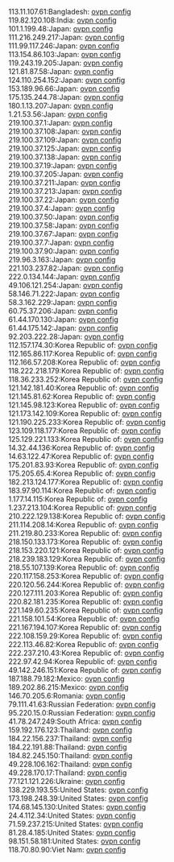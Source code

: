 113.11.107.61:Bangladesh: [ovpn config](vpn/113_11_107_61.ovpn)  
119.82.120.108:India: [ovpn config](vpn/119_82_120_108.ovpn)  
101.1.199.48:Japan: [ovpn config](vpn/101_1_199_48.ovpn)  
111.216.249.217:Japan: [ovpn config](vpn/111_216_249_217.ovpn)  
111.99.117.246:Japan: [ovpn config](vpn/111_99_117_246.ovpn)  
113.154.86.103:Japan: [ovpn config](vpn/113_154_86_103.ovpn)  
119.243.19.205:Japan: [ovpn config](vpn/119_243_19_205.ovpn)  
121.81.87.58:Japan: [ovpn config](vpn/121_81_87_58.ovpn)  
124.110.254.152:Japan: [ovpn config](vpn/124_110_254_152.ovpn)  
153.189.96.66:Japan: [ovpn config](vpn/153_189_96_66.ovpn)  
175.135.244.78:Japan: [ovpn config](vpn/175_135_244_78.ovpn)  
180.1.13.207:Japan: [ovpn config](vpn/180_1_13_207.ovpn)  
1.21.53.56:Japan: [ovpn config](vpn/1_21_53_56.ovpn)  
219.100.37.1:Japan: [ovpn config](vpn/219_100_37_1.ovpn)  
219.100.37.108:Japan: [ovpn config](vpn/219_100_37_108.ovpn)  
219.100.37.109:Japan: [ovpn config](vpn/219_100_37_109.ovpn)  
219.100.37.125:Japan: [ovpn config](vpn/219_100_37_125.ovpn)  
219.100.37.138:Japan: [ovpn config](vpn/219_100_37_138.ovpn)  
219.100.37.19:Japan: [ovpn config](vpn/219_100_37_19.ovpn)  
219.100.37.205:Japan: [ovpn config](vpn/219_100_37_205.ovpn)  
219.100.37.211:Japan: [ovpn config](vpn/219_100_37_211.ovpn)  
219.100.37.213:Japan: [ovpn config](vpn/219_100_37_213.ovpn)  
219.100.37.22:Japan: [ovpn config](vpn/219_100_37_22.ovpn)  
219.100.37.4:Japan: [ovpn config](vpn/219_100_37_4.ovpn)  
219.100.37.50:Japan: [ovpn config](vpn/219_100_37_50.ovpn)  
219.100.37.58:Japan: [ovpn config](vpn/219_100_37_58.ovpn)  
219.100.37.67:Japan: [ovpn config](vpn/219_100_37_67.ovpn)  
219.100.37.7:Japan: [ovpn config](vpn/219_100_37_7.ovpn)  
219.100.37.90:Japan: [ovpn config](vpn/219_100_37_90.ovpn)  
219.96.3.163:Japan: [ovpn config](vpn/219_96_3_163.ovpn)  
221.103.237.82:Japan: [ovpn config](vpn/221_103_237_82.ovpn)  
222.0.134.144:Japan: [ovpn config](vpn/222_0_134_144.ovpn)  
49.106.121.254:Japan: [ovpn config](vpn/49_106_121_254.ovpn)  
58.146.71.222:Japan: [ovpn config](vpn/58_146_71_222.ovpn)  
58.3.162.229:Japan: [ovpn config](vpn/58_3_162_229.ovpn)  
60.75.37.206:Japan: [ovpn config](vpn/60_75_37_206.ovpn)  
61.44.170.130:Japan: [ovpn config](vpn/61_44_170_130.ovpn)  
61.44.175.142:Japan: [ovpn config](vpn/61_44_175_142.ovpn)  
92.203.222.28:Japan: [ovpn config](vpn/92_203_222_28.ovpn)  
112.157.174.30:Korea Republic of: [ovpn config](vpn/112_157_174_30.ovpn)  
112.165.86.117:Korea Republic of: [ovpn config](vpn/112_165_86_117.ovpn)  
112.166.57.208:Korea Republic of: [ovpn config](vpn/112_166_57_208.ovpn)  
118.222.218.179:Korea Republic of: [ovpn config](vpn/118_222_218_179.ovpn)  
118.36.233.252:Korea Republic of: [ovpn config](vpn/118_36_233_252.ovpn)  
121.142.181.40:Korea Republic of: [ovpn config](vpn/121_142_181_40.ovpn)  
121.145.81.62:Korea Republic of: [ovpn config](vpn/121_145_81_62.ovpn)  
121.145.98.123:Korea Republic of: [ovpn config](vpn/121_145_98_123.ovpn)  
121.173.142.109:Korea Republic of: [ovpn config](vpn/121_173_142_109.ovpn)  
121.190.225.233:Korea Republic of: [ovpn config](vpn/121_190_225_233.ovpn)  
123.109.118.177:Korea Republic of: [ovpn config](vpn/123_109_118_177.ovpn)  
125.129.221.133:Korea Republic of: [ovpn config](vpn/125_129_221_133.ovpn)  
14.32.44.136:Korea Republic of: [ovpn config](vpn/14_32_44_136.ovpn)  
14.63.122.47:Korea Republic of: [ovpn config](vpn/14_63_122_47.ovpn)  
175.201.83.93:Korea Republic of: [ovpn config](vpn/175_201_83_93.ovpn)  
175.205.65.4:Korea Republic of: [ovpn config](vpn/175_205_65_4.ovpn)  
182.213.124.177:Korea Republic of: [ovpn config](vpn/182_213_124_177.ovpn)  
183.97.90.114:Korea Republic of: [ovpn config](vpn/183_97_90_114.ovpn)  
1.177.14.115:Korea Republic of: [ovpn config](vpn/1_177_14_115.ovpn)  
1.237.213.104:Korea Republic of: [ovpn config](vpn/1_237_213_104.ovpn)  
210.222.129.138:Korea Republic of: [ovpn config](vpn/210_222_129_138.ovpn)  
211.114.208.14:Korea Republic of: [ovpn config](vpn/211_114_208_14.ovpn)  
211.219.80.233:Korea Republic of: [ovpn config](vpn/211_219_80_233.ovpn)  
218.150.133.173:Korea Republic of: [ovpn config](vpn/218_150_133_173.ovpn)  
218.153.220.121:Korea Republic of: [ovpn config](vpn/218_153_220_121.ovpn)  
218.239.183.129:Korea Republic of: [ovpn config](vpn/218_239_183_129.ovpn)  
218.55.107.139:Korea Republic of: [ovpn config](vpn/218_55_107_139.ovpn)  
220.117.158.253:Korea Republic of: [ovpn config](vpn/220_117_158_253.ovpn)  
220.120.56.244:Korea Republic of: [ovpn config](vpn/220_120_56_244.ovpn)  
220.127.111.203:Korea Republic of: [ovpn config](vpn/220_127_111_203.ovpn)  
220.82.181.235:Korea Republic of: [ovpn config](vpn/220_82_181_235.ovpn)  
221.149.60.235:Korea Republic of: [ovpn config](vpn/221_149_60_235.ovpn)  
221.158.101.54:Korea Republic of: [ovpn config](vpn/221_158_101_54.ovpn)  
221.167.194.107:Korea Republic of: [ovpn config](vpn/221_167_194_107.ovpn)  
222.108.159.29:Korea Republic of: [ovpn config](vpn/222_108_159_29.ovpn)  
222.113.46.82:Korea Republic of: [ovpn config](vpn/222_113_46_82.ovpn)  
222.237.210.43:Korea Republic of: [ovpn config](vpn/222_237_210_43.ovpn)  
222.97.42.94:Korea Republic of: [ovpn config](vpn/222_97_42_94.ovpn)  
49.142.246.151:Korea Republic of: [ovpn config](vpn/49_142_246_151.ovpn)  
187.188.79.182:Mexico: [ovpn config](vpn/187_188_79_182.ovpn)  
189.202.86.215:Mexico: [ovpn config](vpn/189_202_86_215.ovpn)  
146.70.205.6:Romania: [ovpn config](vpn/146_70_205_6.ovpn)  
79.111.41.63:Russian Federation: [ovpn config](vpn/79_111_41_63.ovpn)  
95.220.15.0:Russian Federation: [ovpn config](vpn/95_220_15_0.ovpn)  
41.78.247.249:South Africa: [ovpn config](vpn/41_78_247_249.ovpn)  
159.192.176.123:Thailand: [ovpn config](vpn/159_192_176_123.ovpn)  
184.22.156.237:Thailand: [ovpn config](vpn/184_22_156_237.ovpn)  
184.22.191.88:Thailand: [ovpn config](vpn/184_22_191_88.ovpn)  
184.82.245.150:Thailand: [ovpn config](vpn/184_82_245_150.ovpn)  
49.228.106.162:Thailand: [ovpn config](vpn/49_228_106_162.ovpn)  
49.228.170.17:Thailand: [ovpn config](vpn/49_228_170_17.ovpn)  
77.121.121.226:Ukraine: [ovpn config](vpn/77_121_121_226.ovpn)  
138.229.193.55:United States: [ovpn config](vpn/138_229_193_55.ovpn)  
173.198.248.39:United States: [ovpn config](vpn/173_198_248_39.ovpn)  
174.68.145.130:United States: [ovpn config](vpn/174_68_145_130.ovpn)  
24.4.112.34:United States: [ovpn config](vpn/24_4_112_34.ovpn)  
71.59.237.215:United States: [ovpn config](vpn/71_59_237_215.ovpn)  
81.28.4.185:United States: [ovpn config](vpn/81_28_4_185.ovpn)  
98.151.58.181:United States: [ovpn config](vpn/98_151_58_181.ovpn)  
118.70.80.90:Viet Nam: [ovpn config](vpn/118_70_80_90.ovpn)  
